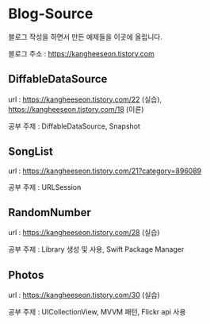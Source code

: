 # Blog-Source

블로그 작성을 하면서 만든 예제들을 이곳에 올립니다.  

블로그 주소 : https://kangheeseon.tistory.com

## DiffableDataSource
url : https://kangheeseon.tistory.com/22 (실습), https://kangheeseon.tistory.com/18 (이론)

공부 주제 : DiffableDataSource, Snapshot


## SongList
url : https://kangheeseon.tistory.com/21?category=896089

공부 주제 : URLSession

## RandomNumber
url : https://kangheeseon.tistory.com/28 (실습)

공부 주제 : Library 생성 및 사용, Swift Package Manager 

## Photos
url : https://kangheeseon.tistory.com/30 (실습)

공부 주제 : UICollectionView, MVVM 패턴, Flickr api 사용
